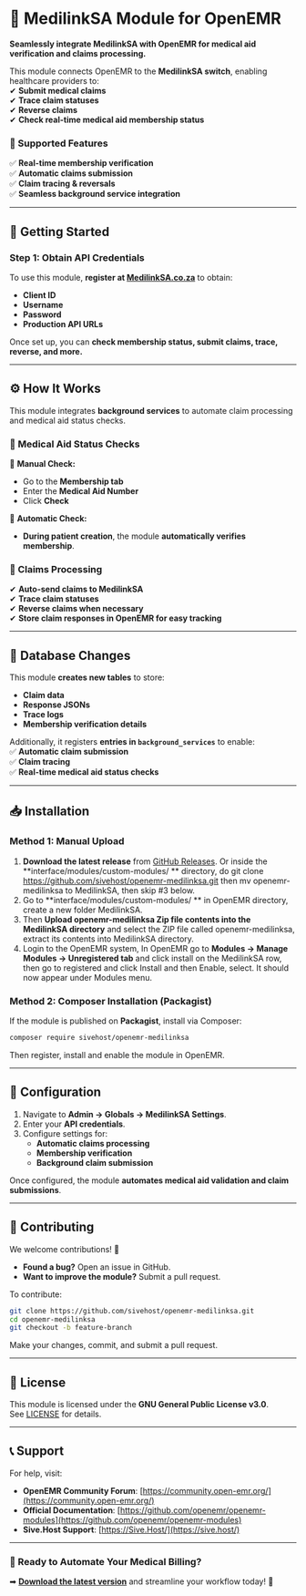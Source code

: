 # **📌 MedilinkSA Module for OpenEMR**
**Seamlessly integrate MedilinkSA with OpenEMR for medical aid verification and claims processing.**  

This module connects OpenEMR to the **MedilinkSA switch**, enabling healthcare providers to:  
✔ **Submit medical claims**  
✔ **Trace claim statuses**  
✔ **Reverse claims**  
✔ **Check real-time medical aid membership status**  

### **📡 Supported Features**
✅ **Real-time membership verification**  
✅ **Automatic claims submission**  
✅ **Claim tracing & reversals**  
✅ **Seamless background service integration**  

---

## **🚀 Getting Started**
### **Step 1: Obtain API Credentials**
To use this module, **register at [MedilinkSA.co.za](https://medilinksa.co.za)** to obtain:  
- **Client ID**
- **Username**
- **Password**
- **Production API URLs**

Once set up, you can **check membership status, submit claims, trace, reverse, and more.**  

---

## **⚙️ How It Works**
This module integrates **background services** to automate claim processing and medical aid status checks.

### **🏥 Medical Aid Status Checks**
🔹 **Manual Check:**  
- Go to the **Membership tab**  
- Enter the **Medical Aid Number**  
- Click **Check**

🔹 **Automatic Check:**  
- **During patient creation**, the module **automatically verifies membership**.

### **📨 Claims Processing**
✔ **Auto-send claims to MedilinkSA**  
✔ **Trace claim statuses**  
✔ **Reverse claims when necessary**  
✔ **Store claim responses in OpenEMR for easy tracking**  

---

## **📄 Database Changes**
This module **creates new tables** to store:
- **Claim data**
- **Response JSONs**
- **Trace logs**
- **Membership verification details**

Additionally, it registers **entries in `background_services`** to enable:  
✅ **Automatic claim submission**  
✅ **Claim tracing**  
✅ **Real-time medical aid status checks**  

---

## **📥 Installation**
### **Method 1: Manual Upload**
1. **Download the latest release** from [GitHub Releases](https://github.com/sivehost/openemr-medilinksa). Or inside the **interface/modules/custom-modules/ ** directory, do git clone https://github.com/sivehost/openemr-medilinksa.git then mv openemr-medilinksa to MedilinkSA, then skip #3 below.
2. Go to **interface/modules/custom-modules/ ** in OpenEMR directory, create a new folder MedilinkSA. 
3. Then **Upload openemr-medilinksa Zip file contents into the MedilinkSA directory** and select the ZIP file called openemr-medilinksa, extract its contents into MedilinkSA directory.
4. Login to the OpenEMR system, In OpenEMR go to  **Modules -> Manage Modules -> Unregistered tab** and click install on the MedilinkSA row, then go to registered and click Install and then Enable, select. It should now appear under Modules menu.

### **Method 2: Composer Installation (Packagist)**
If the module is published on **Packagist**, install via Composer:
```bash
composer require sivehost/openemr-medilinksa
```
Then register, install and enable the module in OpenEMR.

---

## **🔧 Configuration**
1. Navigate to **Admin → Globals → MedilinkSA Settings**.
2. Enter your **API credentials**.
3. Configure settings for:
   - **Automatic claims processing**
   - **Membership verification**
   - **Background claim submission**  

Once configured, the module **automates medical aid validation and claim submissions**.

---

## **🤝 Contributing**
We welcome contributions! 🚀  
- **Found a bug?** Open an issue in GitHub.  
- **Want to improve the module?** Submit a pull request.  

To contribute:  
```bash
git clone https://github.com/sivehost/openemr-medilinksa.git
cd openemr-medilinksa
git checkout -b feature-branch
```
Make your changes, commit, and submit a pull request.

---

## **📜 License**
This module is licensed under the **GNU General Public License v3.0**.  
See [LICENSE](https://github.com/sivehost/openemr-medilinksa/blob/main/LICENSE) for details.

---

## **📞 Support**
For help, visit:  
- **OpenEMR Community Forum**: [https://community.open-emr.org/](https://community.open-emr.org/)  
- **Official Documentation**: [https://github.com/openemr/openemr-modules](https://github.com/openemr/openemr-modules)  
- **Sive.Host Support**: [https://Sive.Host/](https://sive.host/)
---

### **📢 Ready to Automate Your Medical Billing?**
➡ **[Download the latest version](https://github.com/sivehost/openemr-medilinksa/releases)** and streamline your workflow today! 🚀  
